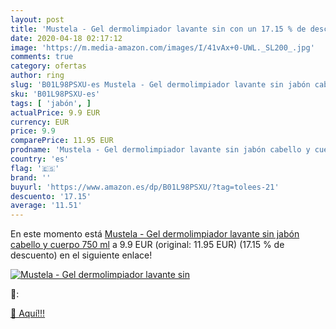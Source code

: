 ```yaml
---
layout: post
title: 'Mustela - Gel dermolimpiador lavante sin con un 17.15 % de descuento'
date: 2020-04-18 02:17:12
image: 'https://m.media-amazon.com/images/I/41vAx+0-UWL._SL200_.jpg'
comments: true
category: ofertas
author: ring
slug: 'B01L98PSXU-es Mustela - Gel dermolimpiador lavante sin jabón cabello y...'
sku: 'B01L98PSXU-es'
tags: [ 'jabón', ]
actualPrice: 9.9 EUR
currency: EUR
price: 9.9
comparePrice: 11.95 EUR
prodname: 'Mustela - Gel dermolimpiador lavante sin jabón cabello y cuerpo  750 ml'
country: 'es'
flag: '🇪🇸'
brand: ''
buyurl: 'https://www.amazon.es/dp/B01L98PSXU/?tag=tolees-21'
descuento: '17.15'
average: '11.51'
---
```


En este momento está [Mustela - Gel dermolimpiador lavante sin jabón cabello y cuerpo  750 ml](https://www.amazon.es/dp/B01L98PSXU/?tag=tolees-21) a 9.9 EUR (original: 11.95 EUR) (17.15 %  de descuento) en el siguiente enlace!

[![Mustela - Gel dermolimpiador lavante sin](https://m.media-amazon.com/images/I/41vAx+0-UWL._SL200_.jpg)](https://www.amazon.es/dp/B01L98PSXU/?tag=tolees-21)

🔎:


[🛒 Aquí!!!](https://www.amazon.es/dp/B01L98PSXU/?tag=tolees-21)
